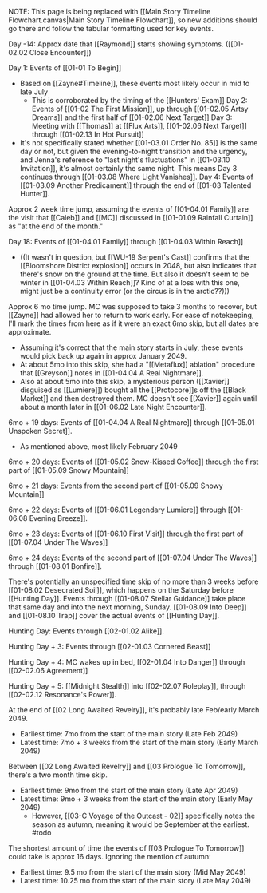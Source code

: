 NOTE: This page is being replaced with [[Main Story Timeline Flowchart.canvas|Main Story Timeline Flowchart]], so new additions should go there and follow the tabular formatting used for key events.

Day -14: Approx date that [[Raymond]] starts showing symptoms. ([[01-02.02 Close Encounter]])

Day 1: Events of [[01-01 To Begin]]
* Based on [[Zayne#Timeline]], these events most likely occur in mid to late July
	* This is corroborated by the timing of the [[Hunters' Exam]]
Day 2: Events of [[01-02 The First Mission]], up through [[01-02.05 Artsy Dreams]] and the first half of [[01-02.06 Next Target]]
Day 3: Meeting with [[Thomas]] at [[Flux Arts]], [[01-02.06 Next Target]] through [[01-02.13 In Hot Pursuit]] 
* It's not specifically stated whether [[01-03.01 Order No. 85]] is the same day or not, but given the evening-to-night transition and the urgency, and Jenna's reference to "last night's fluctuations" in [[01-03.10 Invitation]], it's almost certainly the same night. This means Day 3 continues through [[01-03.08 Where Light Vanishes]].
Day 4: Events of [[01-03.09 Another Predicament]] through the end of [[01-03 Talented Hunter]].

Approx 2 week time jump, assuming the events of [[01-04.01 Family]] are the visit that [[Caleb]] and [[MC]] discussed in [[01-01.09 Rainfall Curtain]] as "at the end of the month."

Day 18: Events of [[01-04.01 Family]] through [[01-04.03 Within Reach]]
* ((It wasn't in question, but [[WU-19 Serpent's Cast]] confirms that the [[Bloomshore District explosion]] occurs in 2048, but also indicates that there's snow on the ground at the time. But also it doesn't seem to be winter in [[01-04.03 Within Reach]]? Kind of at a loss with this one, might just be a continuity error (or the circus is in the arctic??)))

Approx 6 mo time jump. MC was supposed to take 3 months to recover, but [[Zayne]] had allowed her to return to work early. For ease of notekeeping, I'll mark the times from here as if it were an exact 6mo skip, but all dates are approximate.
* Assuming it's correct that the main story starts in July, these events would pick back up again in approx January 2049.
* At about 5mo into this skip, she had a "[[Metaflux]] ablation" procedure that [[Greyson]] notes in [[01-04.04 A Real Nightmare]].
* Also at about 5mo into this skip, a mysterious person ([[Xavier]] disguised as [[Lumiere]]) bought all the [[Protocore]]s off the [[Black Market]] and then destroyed them. MC doesn't see [[Xavier]] again until about a month later in [[01-06.02 Late Night Encounter]].

6mo + 19 days: Events of [[01-04.04 A Real Nightmare]] through [[01-05.01 Unspoken Secret]].
* As mentioned above, most likely February 2049

6mo + 20 days: Events of [[01-05.02 Snow-Kissed Coffee]] through the first part of [[01-05.09 Snowy Mountain]]

6mo + 21 days: Events from the second part of [[01-05.09 Snowy Mountain]]

6mo + 22 days: Events of [[01-06.01 Legendary Lumiere]] through [[01-06.08 Evening Breeze]].

6mo + 23 days: Events of [[01-06.10 First Visit]] through the first part of [[01-07.04 Under The Waves]]

6mo + 24 days: Events of the second part of [[01-07.04 Under The Waves]] through [[01-08.01 Bonfire]].

There's potentially an unspecified time skip of no more than 3 weeks before [[01-08.02 Desecrated Soil]], which happens on the Saturday before [[Hunting Day]]. Events through [[01-08.07 Stellar Guidance]] take place that same day and into the next morning, Sunday. [[01-08.09 Into Deep]] and [[01-08.10 Trap]] cover the actual events of [[Hunting Day]].

Hunting Day: Events through [[02-01.02 Alike]].

Hunting Day + 3: Events through [[02-01.03 Cornered Beast]]

Hunting Day + 4: MC wakes up in bed, [[02-01.04 Into Danger]] through [[02-02.06 Agreement]]

Hunting Day + 5: [[Midnight Stealth]] into [[02-02.07 Roleplay]], through [[02-02.12 Resonance's Power]].


At the end of [[02 Long Awaited Revelry]], it's probably late Feb/early March 2049.
* Earliest time: 7mo from the start of the main story (Late Feb 2049)
* Latest time: 7mo + 3 weeks from the start of the main story (Early March 2049)

Between [[02 Long Awaited Revelry]] and [[03 Prologue To Tomorrow]], there's a two month time skip.
* Earliest time: 9mo from the start of the main story (Late Apr 2049)
* Latest time: 9mo + 3 weeks from the start of the main story (Early May 2049)
	* However, [[03-C Voyage of the Outcast - 02]] specifically notes the season as autumn, meaning it would be September at the earliest. #todo

The shortest amount of time the events of [[03 Prologue To Tomorrow]] could take is approx 16 days. Ignoring the mention of autumn:
* Earliest time: 9.5 mo from the start of the main story (Mid May 2049)
* Latest time: 10.25 mo from the start of the main story (Late May 2049)
